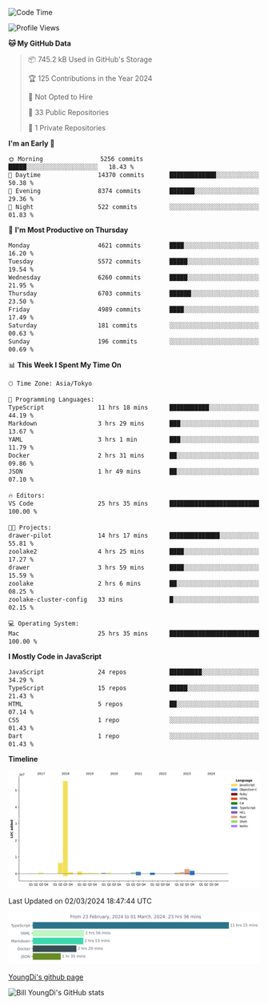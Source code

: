 <!--START_SECTION:waka-->
![Code Time](http://img.shields.io/badge/Code%20Time-437%20hrs%2046%20mins-blue)

![Profile Views](http://img.shields.io/badge/Profile%20Views-25-blue)

**🐱 My GitHub Data** 

> 📦 745.2 kB Used in GitHub's Storage 
 > 
> 🏆 125 Contributions in the Year 2024
 > 
> 🚫 Not Opted to Hire
 > 
> 📜 33 Public Repositories 
 > 
> 🔑 1 Private Repositories 
 > 
**I'm an Early 🐤** 

```text
🌞 Morning                5256 commits        █████░░░░░░░░░░░░░░░░░░░░   18.43 % 
🌆 Daytime                14370 commits       █████████████░░░░░░░░░░░░   50.38 % 
🌃 Evening                8374 commits        ███████░░░░░░░░░░░░░░░░░░   29.36 % 
🌙 Night                  522 commits         ░░░░░░░░░░░░░░░░░░░░░░░░░   01.83 % 
```
📅 **I'm Most Productive on Thursday** 

```text
Monday                   4621 commits        ████░░░░░░░░░░░░░░░░░░░░░   16.20 % 
Tuesday                  5572 commits        █████░░░░░░░░░░░░░░░░░░░░   19.54 % 
Wednesday                6260 commits        █████░░░░░░░░░░░░░░░░░░░░   21.95 % 
Thursday                 6703 commits        ██████░░░░░░░░░░░░░░░░░░░   23.50 % 
Friday                   4989 commits        ████░░░░░░░░░░░░░░░░░░░░░   17.49 % 
Saturday                 181 commits         ░░░░░░░░░░░░░░░░░░░░░░░░░   00.63 % 
Sunday                   196 commits         ░░░░░░░░░░░░░░░░░░░░░░░░░   00.69 % 
```


📊 **This Week I Spent My Time On** 

```text
🕑︎ Time Zone: Asia/Tokyo

💬 Programming Languages: 
TypeScript               11 hrs 18 mins      ███████████░░░░░░░░░░░░░░   44.19 % 
Markdown                 3 hrs 29 mins       ███░░░░░░░░░░░░░░░░░░░░░░   13.67 % 
YAML                     3 hrs 1 min         ███░░░░░░░░░░░░░░░░░░░░░░   11.79 % 
Docker                   2 hrs 31 mins       ██░░░░░░░░░░░░░░░░░░░░░░░   09.86 % 
JSON                     1 hr 49 mins        ██░░░░░░░░░░░░░░░░░░░░░░░   07.10 % 

🔥 Editors: 
VS Code                  25 hrs 35 mins      █████████████████████████   100.00 % 

🐱‍💻 Projects: 
drawer-pilot             14 hrs 17 mins      ██████████████░░░░░░░░░░░   55.81 % 
zoolake2                 4 hrs 25 mins       ████░░░░░░░░░░░░░░░░░░░░░   17.27 % 
drawer                   3 hrs 59 mins       ████░░░░░░░░░░░░░░░░░░░░░   15.59 % 
zoolake                  2 hrs 6 mins        ██░░░░░░░░░░░░░░░░░░░░░░░   08.25 % 
zoolake-cluster-config   33 mins             █░░░░░░░░░░░░░░░░░░░░░░░░   02.15 % 

💻 Operating System: 
Mac                      25 hrs 35 mins      █████████████████████████   100.00 % 
```

**I Mostly Code in JavaScript** 

```text
JavaScript               24 repos            █████████░░░░░░░░░░░░░░░░   34.29 % 
TypeScript               15 repos            █████░░░░░░░░░░░░░░░░░░░░   21.43 % 
HTML                     5 repos             ██░░░░░░░░░░░░░░░░░░░░░░░   07.14 % 
CSS                      1 repo              ░░░░░░░░░░░░░░░░░░░░░░░░░   01.43 % 
Dart                     1 repo              ░░░░░░░░░░░░░░░░░░░░░░░░░   01.43 % 
```



**Timeline**

![Lines of Code chart](https://raw.githubusercontent.com/Youngdi/Youngdi/master/assets/bar_graph.png)


 Last Updated on 02/03/2024 18:47:44 UTC
<!--END_SECTION:waka-->

![wakatime](./images/stat.svg)

[YoungDi's github page](https://youngdi.github.io)

![Bill YoungDi's GitHub stats](https://github-readme-stats.vercel.app/api?username=youngdi&count_private=true&show_icons=true)
